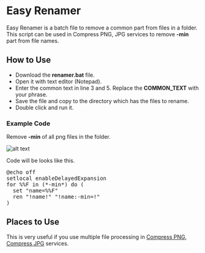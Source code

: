 # Easy Renamer

Easy Renamer is a batch file to remove a common part from files in a folder. This script can be used in Compress PNG, JPG services to remove __-min__ part from file names.

## How to Use

+ Download the __renamer.bat__ file.
+ Open it with text editor (Notepad).
+ Enter the common text in line 3 and 5. Replace the __COMMON_TEXT__ with your phrase.
+ Save the file and copy to the directory which has the files to rename.
+ Double click and run it.

### Example Code

Remove __-min__ of all png files in the folder.

![alt text](https://i.ibb.co/zmbYs7g/Capture.jpg)

Code will be looks like this.

<pre>
@echo off
setlocal enableDelayedExpansion
for %%F in (*-min*) do (
  set "name=%%F"
  ren "!name!" "!name:-min=!"
)
</pre>

## Places to Use

This is very useful if you use multiple file processing in [Compress PNG](https://compresspng.com/), [Compress JPG](https://compressjpeg.com/) services.

